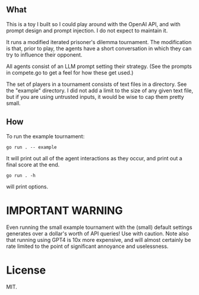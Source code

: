 ## What

This is a toy I built so I could play around with the OpenAI API, and with prompt design and prompt injection. I do not expect to maintain it.

It runs a modified iterated prisoner's dilemma tournament. The modification is that, prior to play, the agents have a short conversation in which they can try to influence their opponent.

All agents consist of an LLM prompt setting their strategy. (See the prompts in compete.go to get a feel for how these get used.)

The set of players in a tournament consists of text files in a directory. See the "example" directory. I did not add a limit to the size of any given text file, but if you are using untrusted inputs, it would be wise to cap them pretty small.

## How

To run the example tournament:

```
go run . -- example
```

It will print out all of the agent interactions as they occur, and print out a final score at the end.

```
go run . -h
```

will print options.

# IMPORTANT WARNING

Even running the small example tournament with the (small) default settings generates over a dollar's worth of API queries! Use with caution. Note also that running using GPT4 is 10x more expensive, and will almost certainly be rate limited to the point of significant annoyance and uselessness.

# License

MIT.
